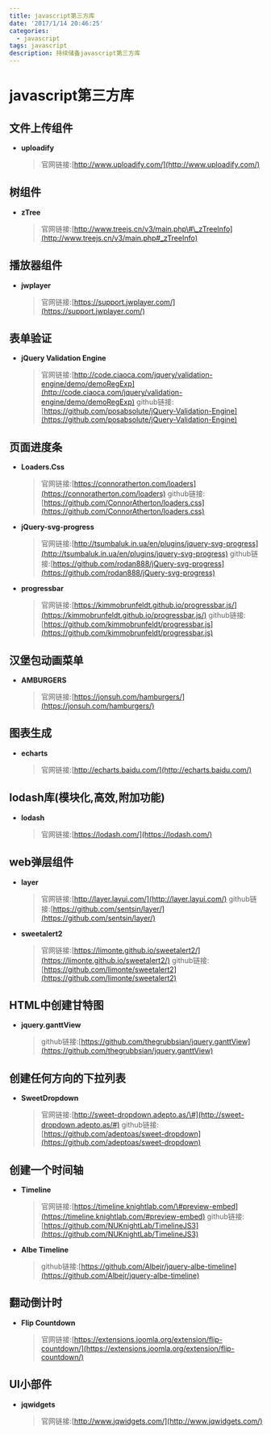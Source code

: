 ```yaml
---
title: javascript第三方库
date: '2017/1/14 20:46:25'
categories:
  - javascript
tags: javascript
description: 持续储备javascript第三方库
---
```


# javascript第三方库

## 文件上传组件

* **uploadify**

  > 官网链接:[http://www.uploadify.com/](http://www.uploadify.com/)

## 树组件

* **zTree**

  > 官网链接:[http://www.treejs.cn/v3/main.php\#\_zTreeInfo](http://www.treejs.cn/v3/main.php#_zTreeInfo)

## 播放器组件

* **jwplayer**

  > 官网链接:[https://support.jwplayer.com/](https://support.jwplayer.com/)

## 表单验证

* **jQuery Validation Engine**

  > 官网链接:[http://code.ciaoca.com/jquery/validation-engine/demo/demoRegExp](http://code.ciaoca.com/jquery/validation-engine/demo/demoRegExp) github链接:[https://github.com/posabsolute/jQuery-Validation-Engine](https://github.com/posabsolute/jQuery-Validation-Engine)

## 页面进度条

* **Loaders.Css**

  > 官网链接:[https://connoratherton.com/loaders](https://connoratherton.com/loaders) github链接:[https://github.com/ConnorAtherton/loaders.css](https://github.com/ConnorAtherton/loaders.css)

* **jQuery-svg-progress**

  > 官网链接:[http://tsumbaluk.in.ua/en/plugins/jquery-svg-progress](http://tsumbaluk.in.ua/en/plugins/jquery-svg-progress) github链接:[https://github.com/rodan888/jQuery-svg-progress](https://github.com/rodan888/jQuery-svg-progress)

* **progressbar**

  > 官网链接:[https://kimmobrunfeldt.github.io/progressbar.js/](https://kimmobrunfeldt.github.io/progressbar.js/) github链接:[https://github.com/kimmobrunfeldt/progressbar.js](https://github.com/kimmobrunfeldt/progressbar.js)

## 汉堡包动画菜单

* **AMBURGERS**

  > 官网链接:[https://jonsuh.com/hamburgers/](https://jonsuh.com/hamburgers/)

## 图表生成

* **echarts**

  > 官网链接:[http://echarts.baidu.com/](http://echarts.baidu.com/)

## lodash库\(模块化,高效,附加功能\)

* **lodash**

  > 官网链接:[https://lodash.com/](https://lodash.com/)

## web弹层组件

* **layer**

  > 官网链接:[http://layer.layui.com/](http://layer.layui.com/) github链接:[https://github.com/sentsin/layer/](https://github.com/sentsin/layer/)

* **sweetalert2**

  > 官网链接:[https://limonte.github.io/sweetalert2/](https://limonte.github.io/sweetalert2/) github链接:[https://github.com/limonte/sweetalert2](https://github.com/limonte/sweetalert2)

## HTML中创建甘特图

* **jquery.ganttView**

  > github链接:[https://github.com/thegrubbsian/jquery.ganttView](https://github.com/thegrubbsian/jquery.ganttView)

## 创建任何方向的下拉列表

* **SweetDropdown**

  > 官网链接:[http://sweet-dropdown.adepto.as/\#](http://sweet-dropdown.adepto.as/#) github链接:[https://github.com/adeptoas/sweet-dropdown](https://github.com/adeptoas/sweet-dropdown)

## 创建一个时间轴

* **Timeline**

  > 官网链接:[https://timeline.knightlab.com/\#preview-embed](https://timeline.knightlab.com/#preview-embed) github链接:[https://github.com/NUKnightLab/TimelineJS3](https://github.com/NUKnightLab/TimelineJS3)

* **Albe Timeline**

  > github链接:[https://github.com/Albejr/jquery-albe-timeline](https://github.com/Albejr/jquery-albe-timeline)

## 翻动倒计时

* **Flip Countdown**

  > 官网链接:[https://extensions.joomla.org/extension/flip-countdown/](https://extensions.joomla.org/extension/flip-countdown/)

## UI小部件

* **jqwidgets**

  > 官网链接:[http://www.jqwidgets.com/](http://www.jqwidgets.com/)

